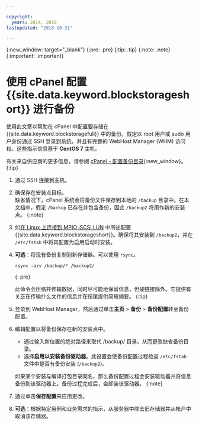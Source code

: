 ```yaml
---

copyright:
  years: 2014, 2018
lastupdated: "2018-10-31"

---
```

{:new_window: target="_blank"}
{:pre: .pre}
{:tip: .tip}
{:note: .note}
{:important: .important}

# 使用 cPanel 配置 {{site.data.keyword.blockstorageshort}} 进行备份

使用此文章以帮助在 cPanel 中配置要存储在 {{site.data.keyword.blockstoragefull}} 中的备份。假定以 root 用户或 sudo 用户身份通过 SSH 登录到系统，并且有完整的 WebHost Manager (WHM) 访问权。这些指示信息基于 **CentOS 7** 主机。

有关来自供应商的更多信息，请参阅 [cPanel - 配置备份目录](https://docs.cpanel.net/display/68Docs/Backup+Configuration#BackupConfiguration-ConfigureBackupDirectory){:new_window}。
{:tip}

1. 通过 SSH 连接到主机。

2. 确保存在安装点目标。<br />
缺省情况下，cPanel 系统会将备份文件保存到本地的 `/backup` 目录中。在本文档中，假定 `/backup` 已存在并包含备份，因此 `/backup2` 将用作新的安装点。
   {:note}

3. 如[在 Linux 上连接到 MPIO iSCSI LUN](accessing_block_storage_linux.html) 中所述配置 {{site.data.keyword.blockstorageshort}}。确保将其安装到 `/backup2`，并在 `/etc/fstab` 中将其配置为启用启动时安装。

4. **可选**：将现有备份复制到新存储器。可以使用 `rsync`。
   ```
   rsync -azv /backup/* /backup2/
   ```
   {: pre}

    此命令会压缩并传输数据，同时尽可能地保留信息，但硬链接除外。它提供有关正在传输什么文件的信息并在结尾提供简短摘要。
    {:tip}

5. 登录到 WebHost Manager，然后通过单击**主页** > **备份** > **备份配置**转至备份配置。

6. 编辑配置以将备份保存在新的安装点中。
    - 通过输入新位置的绝对路径来取代 /backup/ 目录，从而更改缺省备份目录。
    - 选择**启用以安装备份驱动器**。此设置会使备份配置过程检查 `/etc/fstab` 文件中是否有备份安装 (`/backup2`)。<br />

    如果某个安装与编译打包目录同名，那么备份配置过程会安装驱动器并将信息备份到该驱动器上。备份过程完成后，会卸装该驱动器。
    {:note}

7. 通过单击**保存配置**来应用更改。

8. **可选**：根据特定用例和业务需求的指示，从服务器中除去旧存储器并从帐户中取消该存储器。
